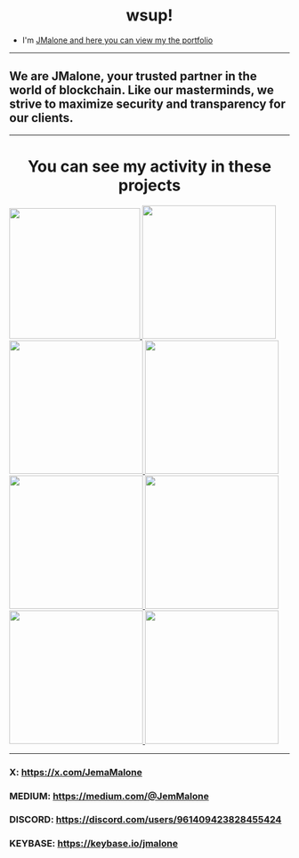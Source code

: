 

<h1 align=center>wsup!</h1>
<div>
  <ul>
    <li>I'm <a href="https://jmalone.gitbook.io/jmalone"> JMalone and here you can view my the portfolio </a></li>
  </ul>
</div>

---
## We are JMalone, your trusted partner in the world of blockchain. Like our masterminds, we strive to maximize security and transparency for our clients.
---

<h1 align=center>You can see my activity in these projects</h1>
<div>
  <a href="https://explorer.validator247.com/zero-gravity-testnet/staking/0gvaloper1teglxdw4f69h7tc9wxw78nu9q4k4kg33pwplrx" >
    <img src="https://github.com/user-attachments/assets/6a074a3f-854a-4060-8337-18d7f6f75df3" width="235"/>
  </a>
  <a href="https://github.com/babylonchain/networks/pull/299">
    <img src="https://github.com/user-attachments/assets/bb6d6f40-67f5-4d0f-bae9-07c25c42985f" width="240"/>
  </a>
  <a href="https://test.xfiscan.com/validators/mxvaloper1d5vdaj0plktfw409tqhh44lwynx8r3ddr077zw">
    <img src="https://github.com/user-attachments/assets/4308e28c-5ce3-4bdd-96d7-29d44804210a" width="240"/>
  </a>
  <a href="https://testnet.side.explorers.guru/not-found">
    <img src="https://github.com/user-attachments/assets/7e4a3a98-9215-45fd-adfa-d346c7971ea8" width="240"/>
  </a>
    <a href="https://socotra.mcnscan.io/chain/RiGmRejNtEiwwL8dFtWfV5A8mbg7oFMwhFjLcteNYFXKsBzKY">
    <img src="https://github.com/user-attachments/assets/7dc73f5d-55a4-4bb5-9bc8-f1092bc67843" width="240"/>
  </a>
  <a href="https://explorer.nodestake.org/lava-testnet/staking/lava@valoper1pfjmntc5qtdzys37q4rgkgz4h2nt3sxz4zx33l">
    <img src="https://github.com/user-attachments/assets/3db68335-3f82-487d-84c6-bcd37427a3c4" width="240"/>
  </a>
  </a>
    <a href="https://testnet.nillion.explorers.guru/validator/nillionvaloper18yevchysrxy6hfv502xtu2rcchcfarrwe7t9x6">
    <img src="https://github.com/user-attachments/assets/11121145-a27c-4f9b-82a4-5f972c5432ed" width="240"/>
  </a>
    <a href="https://devnet.dymension.xyz/rollapp/jmalone_2241466-1/metrics">
    <img src="https://github.com/user-attachments/assets/5a24e7f3-3b1d-4909-8b1a-2ff40b30b7f1" width="240"/>
  </a>
</div>

---

### X: https://x.com/JemaMalone
### MEDIUM: https://medium.com/@JemMalone
### DISCORD: https://discord.com/users/961409423828455424
### KEYBASE: https://keybase.io/jmalone
